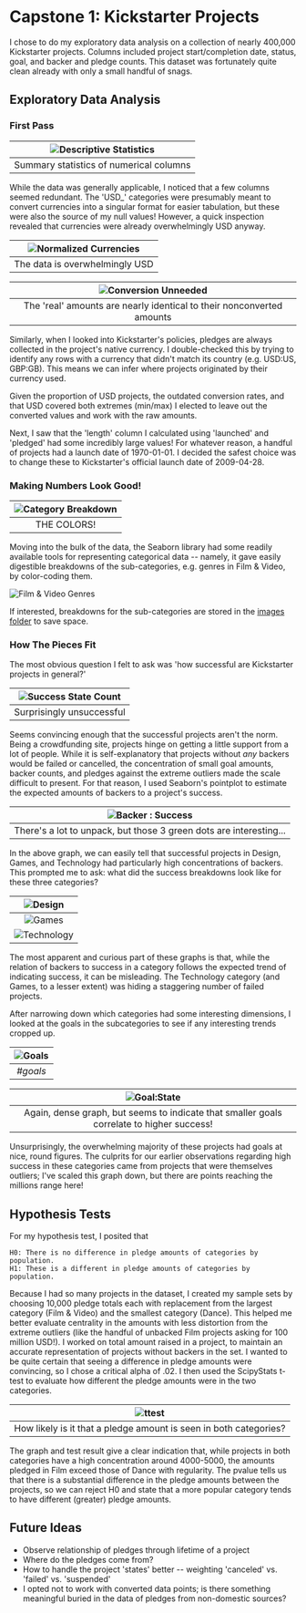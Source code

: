 # Capstone 1: Kickstarter Projects
I chose to do my exploratory data analysis on a collection of nearly 400,000 Kickstarter projects. Columns included project start/completion date, status, goal, and backer and pledge counts. This dataset was fortunately quite clean already with only a small handful of snags. 
    
## Exploratory Data Analysis
### First Pass
|![Descriptive Statistics](images/ks_db_describe.png "Descriptive Statistics")|
|:--:|
|Summary statistics of numerical columns|

While the data was generally applicable, I noticed that a few columns seemed redundant. The 'USD_' categories were presumably meant to convert currencies into a singular format for easier tabulation, but these were also the source of my null values! However, a quick inspection revealed that currencies were already overwhelmingly USD anyway. 

|![Normalized Currencies](images/norm_cur.png "Normalized Currency Distribution")|
|:--:|
|The data is overwhelmingly USD|

|![Conversion Unneeded](images/ks_corr_highlight.png)|
|:--:|
|The 'real' amounts are nearly identical to their nonconverted amounts|
    
Similarly, when I looked into Kickstarter's policies, pledges are always collected in the project's native currency. I double-checked this by trying to identify any rows with a currency that didn't match its country (e.g. USD:US, GBP:GB). This means we can infer where projects originated by their currency used. 

Given the proportion of USD projects, the outdated conversion rates, and that USD covered both extremes (min/max) I elected to leave out the converted values and work with the raw amounts. 

Next, I saw that the 'length' column I calculated using 'launched' and 'pledged' had some incredibly large values! For whatever reason, a handful of projects had a launch date of 1970-01-01. I decided the safest choice was to change these to Kickstarter's official launch date of 2009-04-28.


### Making Numbers Look Good!

|![Category Breakdown](images/subcategories/Category_Hbars.png)|
|:--:|
|THE COLORS!|

Moving into the bulk of the data, the Seaborn library had some readily available tools for representing categorical data -- namely, it gave easily digestible breakdowns of the sub-categories, e.g. genres in Film & Video, by color-coding them. 

![Film & Video Genres](images/subcategories/Film&Video.png "Film & Video category breakdown")

If interested, breakdowns for the sub-categories are stored in the [images folder](images/subcategories) to save space. 

### How The Pieces Fit
The most obvious question I felt to ask was 'how successful are Kickstarter projects in general?'

|![Success State Count](images/state_dist.png)|
|:--:|
|Surprisingly unsuccessful|

Seems convincing enough that the successful projects aren't the norm. Being a crowdfunding site, projects hinge on getting a little support from a lot of people. While it is self-explanatory that projects without *any* backers would be failed or cancelled, the concentration of small goal amounts, backer counts, and pledges against the extreme outliers made the scale difficult to present. For that reason, I used Seaborn's pointplot to estimate the expected amounts of backers to a project's success.

|![Backer : Success](images/Backer_Success.png)|
|:--:|
|There's a lot to unpack, but those 3 green dots are interesting...|

In the above graph, we can easily tell that successful projects in Design, Games, and Technology had particularly high concentrations of backers. This prompted me to ask: what did the success breakdowns look like for these three categories?

|![Design](images/sub_states/Design_subcat_state.png)|
|:--:|
|![Games](images/sub_states/Games_subcat_state.png)|
|![Technology](images/sub_states/Technology_subcat_state.png)|


The most apparent and curious part of these graphs is that, while the relation of backers to success in a category follows the expected trend of indicating success, it can be misleading. The Technology category (and Games, to a lesser extent) was hiding a staggering number of failed projects. 

After narrowing down which categories had some interesting dimensions, I looked at the goals in the subcategories to see if any interesting trends cropped up. 

| ![Goals](images/goal_points.png) |
|:--:|
|*#goals*|

|![Goal:State](images/goal_to_state.png)|
|:--:|
|Again, dense graph, but seems to indicate that smaller goals correlate to higher success!|

Unsurprisingly, the overwhelming majority of these projects had goals at nice, round figures. The culprits for our earlier observations regarding high success in these categories came from projects that were themselves outliers; I've scaled this graph down, but there are points reaching the millions range here!
        
## Hypothesis Tests

For my hypothesis test, I posited that 

    H0: There is no difference in pledge amounts of categories by population.
    H1: These is a different in pledge amounts of categories by population.

Because I had so many projects in the dataset, I created my sample sets by choosing 10,000 pledge totals each with replacement from the largest category (Film & Video) and the smallest category (Dance). This helped me better evaluate centrality in the amounts with less distortion from the extreme outliers (like the handful of unbacked Film projects asking for 100 million USD!). I worked on total amount raised in a project, to maintain an accurate representation of projects without backers in the set.
I wanted to be quite certain that seeing a difference in pledge amounts were convincing, so I chose a critical alpha of .02. I then used the ScipyStats t-test to evaluate how different the pledge amounts were in the two categories.

|![ttest](images/pledge_likelihood.png)|
|:--:|
|How likely is it that a pledge amount is seen in both categories?|

The graph and test result give a clear indication that, while projects in both categories have a high concentration around 4000-5000, the amounts pledged in Film exceed those of Dance with regularity. The pvalue tells us that there is a substantial difference in the pledge amounts between the projects, so we can reject H0 and state that a more popular category tends to have different (greater) pledge amounts.

## Future Ideas
* Observe relationship of pledges through lifetime of a project
* Where do the pledges come from? 
* How to handle the project 'states' better -- weighting 'canceled' vs. 'failed' vs. 'suspended'
* I opted not to work with converted data points; is there something meaningful buried in the data of pledges from non-domestic sources?
